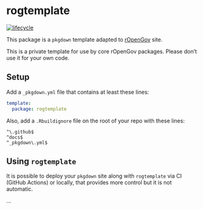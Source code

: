 
<!-- README.md is generated from README.Rmd. Please edit that file -->

# rogtemplate

<!-- badges: start -->

[![lifecycle](https://lifecycle.r-lib.org/articles/figures/lifecycle-experimental.svg)](https://lifecycle.r-lib.org/articles/stages.html#experimental)
<!-- badges: end -->

This package is a `pkgdown` template adapted to
[rOpenGov](http://ropengov.org/) site.

This is a private template for use by core rOpenGov packages. Please
don’t use it for your own code.

## Setup

Add a `_pkgdown.yml` file that contains at least these lines:

``` yaml
template:
  package: rogtemplate
```

Also, add a `.Rbuildignore` file on the root of your repo with these
lines:

    ^\.github$
    ^docs$
    ^_pkgdown\.yml$

## Using `rogtemplate`

It is possible to deploy your `pkgdown` site along with `rogtemplate`
via CI (GitHub Actions) or locally, that provides more control but it is
not automatic.

…
